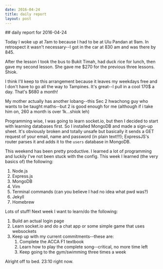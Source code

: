 ```yaml
---
date: 2016-04-24
title: daily report 
layout: post
---
```


<link rel = 'stylesheet' type='text/css' href='/stylesheets/syntax.css'/>
## daily report for 2016-04-24

Today I woke up at 7am to because I had to be at Ulu Pandan at 9am. In
retrospect it wasn't necessary--I got in the car at 830 am and was there by 845.

After the lesson I took the bus to Bukit Timah, had duck rice for lunch, then
gave my second lesson. She gave me $270 for the previous three lessons. Shiok. 

I think I'll keep to this arrangement because it leaves my weekdays free and I
don't have to go all the way to Tampines. It's great--I pull in a cool 170$ a
day. That's $680 a month!

My mother actually has another lobang--this Sec 2 hwachong guy who wants to be
taught maths--but 2 is good enough for me (although if i take him on, 260 a
month is over 1k...shiok leh)

Programming wise, I was going to learn socket.io, but then I decided to start
with learning databases first. So I installed MongoDB and made a sign-up sheet.
It's obviously broken and totally unsafe but basically it sends a GET request of
your email, name and password (in plain text!!!); ExpressJS's router parses it
and adds it to the `users` database in MongoDB. 

This weekend has been pretty productive. I learned a lot of programming and
luckily I've not been stuck with the config. This week I learned (the very
basics of) the following: 

1. Node.js
2. Express.js
3. MongoDB
4. Vim
5. Terminal commands (can you believe I had no idea what pwd was?)
6. Jekyll
7. Homebrew

Lots of stuff! Next week I want to learn/do the following:

1. Build an actual login page
2. Learn socket.io and do a chat app or some simple game that uses websockets
3. Keep up with my current commitments--these are:
    1. Complete the ACCA F1 textbook
    2. Learn how to play the complete song--critical, no more time left
    3. Keep going to the gym/swimming three times a week

Alright off to bed. 23:10 right now.

